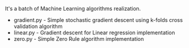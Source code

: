 It's a batch of Machine Learning algorithms realization.

* gradient.py - Simple stochastic gradient descent using k-folds cross validation algorithm
* linear.py - Gradient descent for Linear regression implementation
* zero.py - Simple Zero Rule algorithm implementation

